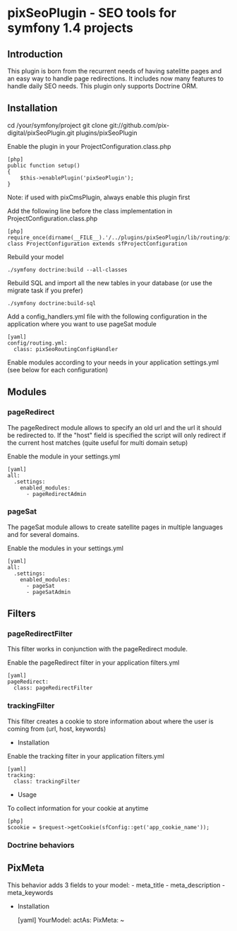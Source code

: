 # pixSeoPlugin - SEO tools for symfony 1.4 projects

## Introduction

This plugin is born from the recurrent needs of having satelitte pages and an easy way to handle page redirections.
It includes now many features to handle daily SEO needs.
This plugin only supports Doctrine ORM.

## Installation

cd /your/symfony/project
git clone git://github.com/pix-digital/pixSeoPlugin.git plugins/pixSeoPlugin

Enable the plugin in your ProjectConfiguration.class.php

    [php]
    public function setup()
    {
        $this->enablePlugin('pixSeoPlugin');
    }

Note: if used with pixCmsPlugin, always enable this plugin first

Add the following line before the class implementation in ProjectConfiguration.class.php

    [php]
    require_once(dirname(__FILE__).'/../plugins/pixSeoPlugin/lib/routing/pixSeoRoutingConfigHandler.class.php');
    class ProjectConfiguration extends sfProjectConfiguration

Rebuild your model

    ./symfony doctrine:build --all-classes

Rebuild SQL and import all the new tables in your database (or use the migrate task if you prefer)

    ./symfony doctrine:build-sql

Add a config_handlers.yml file with the following configuration in the application where you want to use pageSat module

    [yaml]
    config/routing.yml:
      class: pixSeoRoutingConfigHandler

Enable modules according to your needs in your application settings.yml (see below for each configuration)


## Modules

### pageRedirect


The pageRedirect module allows to specify an old url and the url it should be redirected to.
If the "host" field is specified the script will only redirect if the current host matches (quite useful for multi domain setup)

Enable the module in your settings.yml

    [yaml]
    all:
      .settings:
        enabled_modules:
          - pageRedirectAdmin


### pageSat


The pageSat module allows to create satellite pages in multiple languages and for several domains.

Enable the modules in your settings.yml

    [yaml]
    all:
      .settings:
        enabled_modules:
          - pageSat
          - pageSatAdmin


## Filters

### pageRedirectFilter

This filter works in conjunction with the pageRedirect module.

Enable the pageRedirect filter in your application filters.yml

    [yaml]
    pageRedirect:
      class: pageRedirectFilter


### trackingFilter


This filter creates a cookie to store information about where the user is coming from (url, host, keywords)

* Installation

Enable the tracking filter in your application filters.yml

    [yaml]
    tracking:
      class: trackingFilter

* Usage

To collect information for your cookie at anytime

    [php]
    $cookie = $request->getCookie(sfConfig::get('app_cookie_name'));

### Doctrine behaviors

## PixMeta

This behavior adds 3 fields to your model:
    - meta_title
    - meta_description
    - meta_keywords

* Installation

    [yaml]
    YourModel:
      actAs:
        PixMeta: ~
